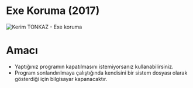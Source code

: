 # Exe Koruma (2017)
![Kerim TONKAZ - Exe koruma](http://git.piednight.com/img/exe-koruma.png)
# Amacı
  - Yaptığınız programın kapatılmasını istemiyorsanız kullanabilirsiniz.
  - Program sonlandırılmaya çalıştığında kendisini bir sistem dosyası olarak gösterdiği için bilgisayar kapanacaktır.
